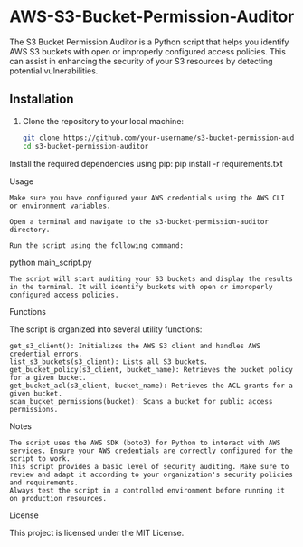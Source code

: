 # AWS-S3-Bucket-Permission-Auditor


The S3 Bucket Permission Auditor is a Python script that helps you identify AWS S3 buckets with open or improperly configured access policies. This can assist in enhancing the security of your S3 resources by detecting potential vulnerabilities.

## Installation

1. Clone the repository to your local machine:
   ```bash
   git clone https://github.com/your-username/s3-bucket-permission-auditor.git
   cd s3-bucket-permission-auditor

Install the required dependencies using pip:
pip install -r requirements.txt


Usage

    Make sure you have configured your AWS credentials using the AWS CLI or environment variables.

    Open a terminal and navigate to the s3-bucket-permission-auditor directory.

    Run the script using the following command:

python main_script.py


    The script will start auditing your S3 buckets and display the results in the terminal. It will identify buckets with open or improperly configured access policies.

Functions

The script is organized into several utility functions:

    get_s3_client(): Initializes the AWS S3 client and handles AWS credential errors.
    list_s3_buckets(s3_client): Lists all S3 buckets.
    get_bucket_policy(s3_client, bucket_name): Retrieves the bucket policy for a given bucket.
    get_bucket_acl(s3_client, bucket_name): Retrieves the ACL grants for a given bucket.
    scan_bucket_permissions(bucket): Scans a bucket for public access permissions.

Notes

    The script uses the AWS SDK (boto3) for Python to interact with AWS services. Ensure your AWS credentials are correctly configured for the script to work.
    This script provides a basic level of security auditing. Make sure to review and adapt it according to your organization's security policies and requirements.
    Always test the script in a controlled environment before running it on production resources.

License

This project is licensed under the MIT License.

